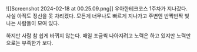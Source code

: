 ![[Screenshot 2024-02-18 at 00.25.09.png]]
우아한테크코스 1주차가 지나갔다.
사실 아직도 정신을 못 차리겠다.
모든게 너무나도 빠르게 지나가고 주변엔 반짝반짝 빛나는 사람들이 모여 있다.

하지만 사람 참 쉽게 바뀌지 않는다.
매일 조금씩 나아지려고 노력은 하고 있지만 노력만으로는 부족한가 보다.

# 